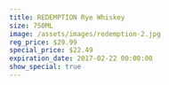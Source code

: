 ```yaml
---
title: REDEMPTION Rye Whiskey
size: 750ML
image: /assets/images/redemption-2.jpg
reg_price: $29.99
special_price: $22.49
expiration_date: 2017-02-22 00:00:00
show_special: true
---
```



